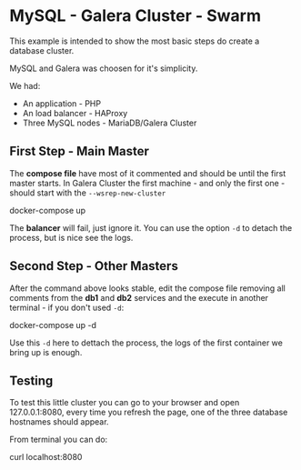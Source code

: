 # MySQL - Galera Cluster - Swarm

This example is intended to show the most basic steps do create a database cluster.

MySQL and Galera was choosen for it's simplicity.

We had:

- An application - PHP
- An load balancer - HAProxy
- Three MySQL nodes - MariaDB/Galera Cluster

## First Step - Main Master

The **compose file** have most of it commented and should be until the first master starts. In Galera Cluster the first machine - and only the first one - should start with the `--wsrep-new-cluster`

  docker-compose up

The **balancer** will fail, just ignore it. You can use the option `-d` to detach the process, but is nice see the logs.

## Second Step - Other Masters

After the command above looks stable, edit the compose file removing all comments from the **db1** and **db2** services and the execute in another terminal - if you don't used `-d`:

  docker-compose up -d

Use this `-d` here to dettach the process, the logs of the first container we bring up is enough.

## Testing

To test this little cluster you can go to your browser and open 127.0.0.1:8080, every time you refresh the page, one of the three database hostnames should appear.

From terminal you can do:

  curl localhost:8080
